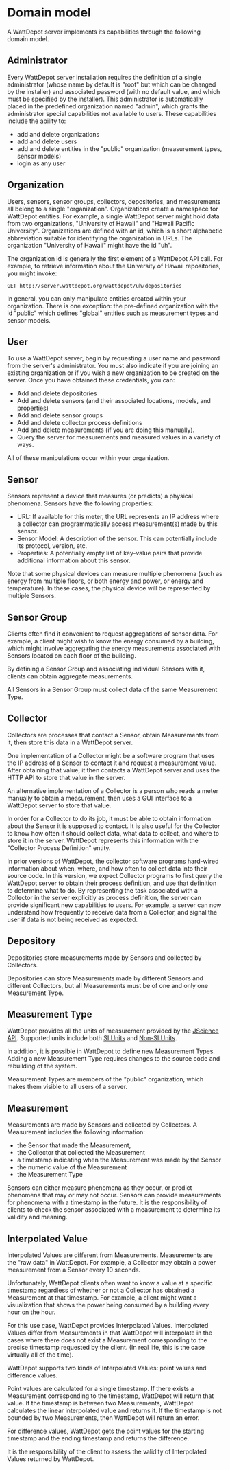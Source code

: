 # Domain model

A WattDepot server implements its capabilities through the following domain model.

## Administrator

Every WattDepot server installation requires the definition of a single administrator (whose name by default is "root" but which can be changed by the installer) and associated password (with no default value, and which must be specified by the installer). This administrator is automatically placed in the predefined organization named "admin", which grants the administrator special capabilities not available to users.  These capabilities include the ability to:

* add and delete organizations
* add and delete users
* add and delete entities in the "public" organization (measurement types, sensor models)
* login as any user

## Organization

Users, sensors, sensor groups, collectors, depositories, and measurements all belong to a single "organization".  Organizations create a namespace for WattDepot entities. For example, a single WattDepot server might hold data from two organizations, "University of Hawaii" and "Hawaii Pacific University". Organizations are defined with an id, which is a short alphabetic abbreviation suitable for identifying the organization in URLs. The organization "University of Hawaii" might have the id "uh".

The organization id is generally the first element of a WattDepot API call. For example, to retrieve information about the University of Hawaii repositories, you might invoke:

```
GET http://server.wattdepot.org/wattdepot/uh/depositories
```

In general, you can only manipulate entities created within your organization. There is one exception: the pre-defined organization with the id "public" which defines "global" entities such as measurement types and sensor models. 

## User

To use a WattDepot server, begin by requesting a user name and password from the server's administrator. You must also indicate if you are joining an existing organization or if you wish a new organization to be created on the server. Once you have obtained these credentials, you can:

* Add and delete depositories
* Add and delete sensors (and their associated locations, models, and properties)
* Add and delete sensor groups
* Add and delete collector process definitions
* Add and delete measurements (if you are doing this manually).
* Query the server for measurements and measured values in a variety of ways.

All of these manipulations occur within your organization.


## Sensor

Sensors represent a device that measures (or predicts) a physical phenomena. Sensors have the following properties:

* URL: If available for this meter, the URL represents an IP address where a collector can programmatically access measurement(s) made by this sensor. 
* Sensor Model: A description of the sensor. This can potentially include its protocol, version, etc.
* Properties: A potentially empty list of key-value pairs that provide additional information about this sensor.

Note that some physical devices can measure multiple phenomena (such as energy from multiple floors, or both energy and power, or energy and temperature).  In these cases, the physical device will be represented by multiple Sensors. 

## Sensor Group

Clients often find it convenient to request aggregations of sensor data. For example, a client might wish to know the energy consumed by a building, which might involve aggregating the energy measurements associated with Sensors located on each floor of the building.

By defining a Sensor Group and associating individual Sensors with it, clients can obtain aggregate measurements.

All Sensors in a Sensor Group must collect data of the same Measurement Type.

## Collector

Collectors are processes that contact a Sensor, obtain Measurements from it, then store this data in a WattDepot server.

One implementation of a Collector might be a software program that uses the IP address of a Sensor to contact it and request a measurement value.  After obtaining that value, it then contacts a WattDepot server and uses the HTTP API to store that value in the server.

An alternative implementation of a Collector is a person who reads a meter manually to obtain a measurement, then uses a GUI interface to a WattDepot server to store that value.

In order for a Collector to do its job, it must be able to obtain information about the Sensor it is supposed to contact. It is also useful for the Collector to know how often it should collect data, what data to collect, and where to store it in the server. WattDepot represents this information with the "Collector Process Definition" entity.

In prior versions of WattDepot, the collector software programs hard-wired information about when, where, and how often to collect data into their source code. In this version, we expect Collector programs to first query the WattDepot server to obtain their process definition, and use that definition to determine what to do.  By representing the task associated with a Collector in the server explicitly as process definition, the server can provide significant new capabilities to users. For example, a server can now understand how frequently to receive data from a Collector, and signal the user if data is not being received as expected.

## Depository

Depositories store measurements made by Sensors and collected by Collectors.

Depositories can store Measurements made by different Sensors and different Collectors, but all Measurements must be of one and only one Measurement Type.

## Measurement Type

WattDepot provides all the units of measurement provided by the [JScience API](http://www.unitsofmeasurement.org/). Supported units include both [SI Units](http://jscience.org/api/javax/measure/unit/SI.html) and [Non-SI Units](http://jscience.org/api/javax/measure/unit/NonSI.html).

In addition, it is possible in WattDepot to define new Measurement Types. Adding a new Measurement Type requires changes to the source code and rebuilding of the system.

Measurement Types are members of the "public" organization, which makes them visible to all users of a server.

## Measurement

Measurements are made by Sensors and collected by Collectors.  A Measurement includes the following information:

* the Sensor that made the Measurement,
* the Collector that collected the Measurement
* a timestamp indicating when the Measurement was made by the Sensor
* the numeric value of the Measurement
* the Measurement Type

Sensors can either measure phenomena as they occur, or predict phenomena that may or may not occur.  Sensors can provide measurements for phenomena with a timestamp in the future.  It is the responsibility of clients to check the sensor associated with a measurement to determine its validity and meaning.

## Interpolated Value

Interpolated Values are different from Measurements. Measurements are the "raw data" in WattDepot.  For example, a Collector may obtain a power measurement from a Sensor every 10 seconds.

Unfortunately, WattDepot clients often want to know a value at a specific timestamp regardless of whether or not a Collector has obtained a Measurement at that timestamp.  For example, a client might want a visualization that shows the power being consumed by a building every hour on the hour.

For this use case, WattDepot provides Interpolated Values.  Interpolated Values differ from Measurements in that WattDepot will interpolate in the cases where there does not exist a Measurement corresponding to the precise timestamp requested by the client. (In real life, this is the case virtually all of the time).

WattDepot supports two kinds of Interpolated Values: point values and difference values. 

Point values are calculated for a single timestamp. If there exists a Measurement corresponding to the timestamp, WattDepot will return that value. If the timestamp is between two Measurements, WattDepot
calculates the linear interpolated value and returns it.  If the timestamp is not bounded by two Measurements, then WattDepot will return an error.

For difference values, WattDepot gets the point values for the starting timestamp and the ending timestamp and returns the difference.

It is the responsibility of the client to assess the validity of Interpolated Values returned by WattDepot.
